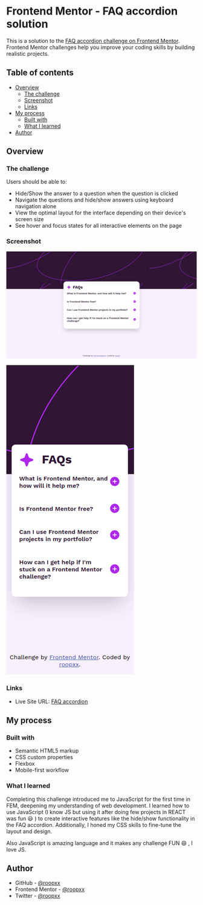 # Frontend Mentor - FAQ accordion solution

This is a solution to the [FAQ accordion challenge on Frontend Mentor](https://www.frontendmentor.io/challenges/faq-accordion-wyfFdeBwBz). Frontend Mentor challenges help you improve your coding skills by building realistic projects.

## Table of contents

- [Overview](#overview)
  - [The challenge](#the-challenge)
  - [Screenshot](#screenshot)
  - [Links](#links)
- [My process](#my-process)
  - [Built with](#built-with)
  - [What I learned](#what-i-learned)
- [Author](#author)

## Overview

### The challenge

Users should be able to:

- Hide/Show the answer to a question when the question is clicked
- Navigate the questions and hide/show answers using keyboard navigation alone
- View the optimal layout for the interface depending on their device's screen size
- See hover and focus states for all interactive elements on the page

### Screenshot

![Desktop](./screenshot/desktop.png)

![Mobile](./screenshot/mobile.png)

### Links

- Live Site URL: [FAQ accordion](https://faq-accordion-main-d8jmy4t3a-roopxxs-projects.vercel.app/)

## My process

### Built with

- Semantic HTML5 markup
- CSS custom properties
- Flexbox
- Mobile-first workflow

### What I learned

Completing this challenge introduced me to JavaScript for the first time in FEM, deepening my understanding of web development. I learned how to use JavaScript (I know JS but using it after doing few projects in REACT was fun :smiley: ) to create interactive features like the hide/show functionality in the FAQ accordion. Additionally, I honed my CSS skills to fine-tune the layout and design.

Also JavaScript is amazing language and it makes any challenge FUN :smile: , I love JS.

## Author

- GitHub - [@roopxx](https://github.com/roopxx)
- Frontend Mentor - [@roopxx](https://www.frontendmentor.io/profile/roopxx)
- Twitter - [@roopxx](https://www.twitter.com/roopxx)
